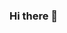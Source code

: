 ### Hi there 👋

<!--
**CrisJk/CrisJk** is a ✨ _special_ ✨ repository because its `README.md` (this file) appears on your GitHub profile.

I'm currently working at Meituan as a LLM algorithm engineer. Previously I finished my M.S. at East China Normal University, School of Data Science and Engineering. My email address is jkuang_ecnu@163.com.
